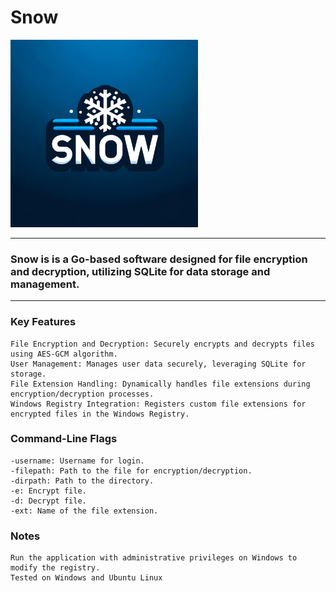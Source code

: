 # Snow    
<img src="https://github.com/MattRattigan/Snow/blob/master/snow.webp" alt="Alt text" width="300"> 

---
### Snow is is a Go-based software designed for file encryption and decryption, utilizing SQLite for data storage and management. 
---

### Key Features

    File Encryption and Decryption: Securely encrypts and decrypts files using AES-GCM algorithm.
    User Management: Manages user data securely, leveraging SQLite for storage.
    File Extension Handling: Dynamically handles file extensions during encryption/decryption processes.
    Windows Registry Integration: Registers custom file extensions for encrypted files in the Windows Registry.

### Command-Line Flags

    -username: Username for login.
    -filepath: Path to the file for encryption/decryption.
    -dirpath: Path to the directory.
    -e: Encrypt file.
    -d: Decrypt file.
    -ext: Name of the file extension.

### Notes
    Run the application with administrative privileges on Windows to modify the registry.
    Tested on Windows and Ubuntu Linux
